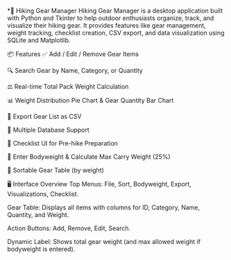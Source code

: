 *🥾 Hiking Gear Manager
Hiking Gear Manager is a desktop application built with Python and Tkinter to help outdoor enthusiasts organize, track, and visualize their hiking gear. It provides features like gear management, weight tracking, checklist creation, CSV export, and data visualization using SQLite and Matplotlib.

📦 Features
✅ Add / Edit / Remove Gear Items

🔍 Search Gear by Name, Category, or Quantity

⚖️ Real-time Total Pack Weight Calculation

📊 Weight Distribution Pie Chart & Gear Quantity Bar Chart

📁 Export Gear List as CSV

📂 Multiple Database Support

🧾 Checklist UI for Pre-hike Preparation

💪 Enter Bodyweight & Calculate Max Carry Weight (25%)

🔄 Sortable Gear Table (by weight)

🖥️ Interface Overview
Top Menus: File, Sort, Bodyweight, Export, Visualizations, Checklist.

Gear Table: Displays all items with columns for ID, Category, Name, Quantity, and Weight.

Action Buttons: Add, Remove, Edit, Search.

Dynamic Label: Shows total gear weight (and max allowed weight if bodyweight is entered).

